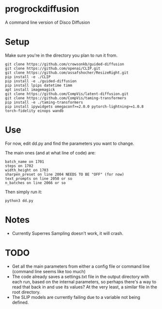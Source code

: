 # progrockdiffusion
A command line version of Disco Diffusion

# Setup
Make sure you're in the directory you plan to run it from.
```
git clone https://github.com/crowsonkb/guided-diffusion
git clone https://github.com/openai/CLIP.git
git clone https://github.com/assafshocher/ResizeRight.git
pip install -e ./CLIP
pip install -e ./guided-diffusion
pip install lpips datetime timm
apt install imagemagick
git clone https://github.com/CompVis/latent-diffusion.git
git clone https://github.com/CompVis/taming-transformers
pip install -e ./taming-transformers
pip install ipywidgets omegaconf>=2.0.0 pytorch-lightning>=1.0.8 torch-fidelity einops wandb
```

# Use

For now, edit dd.py and find the parameters you want to change.

The main ones (and at what line of code) are:
```
batch_name on 1701
steps on 1702
width_height on 1703
sharpen_preset on line 2004 NEEDS TO BE "OFF" (for now)
text_prompts on line 2050 or so
n_batches on line 2066 or so
```

Then simply run it:
```
python3 dd.py
```
# Notes

- Currently Superres Sampling doesn't work, it will crash.

# TODO

- Get all the main parameters from either a config file or command line (command line seems like too much)
- The code already saves a settings.txt file in the output directory with each run, based on the internal parameters, so perhaps there's a way to read that back in and use its values? At the very least, a similar file in the root directory.
- The SLIP models are currently failing due to a variable not being defined.
